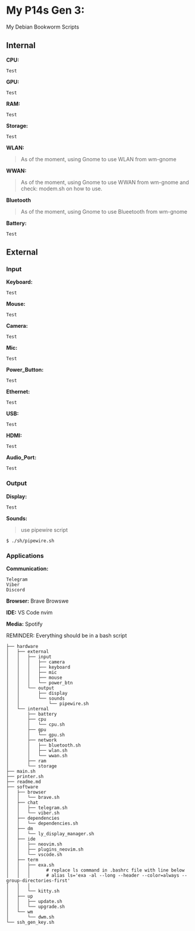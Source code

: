 # My P14s Gen 3:
My Debian Bookworm Scripts


## Internal

**CPU:**

    Test

**GPU:**

    Test

**RAM:**

    Test

**Storage:**

    Test

**WLAN:**

> As of the moment, using Gnome to use WLAN from wm-gnome

**WWAN:**

> As of the moment, using Gnome to use WWAN from wm-gnome and check: modem.sh on how to use.


**Bluetooth**
> As of the moment, using Gnome to use Blueetooth from wm-gnome


**Battery:**

    Test


## External

### Input

**Keyboard:**
    
    Test

**Mouse:**
    
    Test

**Camera:**
    
    Test

**Mic:**
    
    Test

**Power_Button:**
    
    Test

**Ethernet:**
    
    Test

**USB:**
    
    Test

**HDMI:**
    
    Test

**Audio_Port:**
    
    Test



### Output

**Display:**
    
    Test

**Sounds:**
    
> use pipewire script
```
$ ./sh/pipewire.sh
```

### Applications

**Communication:**
	
	Telegram
	Viber
	Discord


**Browser:**
	Brave Browswe


**IDE:**
	VS Code
	nvim

**Media:**
	Spotify

REMINDER:
Everything should be in a bash script

```
├── hardware
│   ├── external
│   │   ├── input
│   │   │   ├── camera
│   │   │   ├── keyboard
│   │   │   ├── mic
│   │   │   ├── mouse
│   │   │   └── power_btn
│   │   └── output
│   │       ├── display
│   │       └── sounds
│   │           └── pipewire.sh
│   └── internal
│       ├── battery
│       ├── cpu
│       │   └── cpu.sh
│       ├── gpu
│       │   └── gpu.sh
│       ├── network
│       │   ├── bluetooth.sh
│       │   ├── wlan.sh
│       │   └── wwan.sh
│       ├── ram
│       └── storage
├── main.sh
├── printer.sh
├── readme.md
├── software
│   ├── browser
│   │   └── brave.sh
│   ├── chat
│   │   ├── telegram.sh
│   │   └── viber.sh
│   ├── dependencies
│   │   └── dependencies.sh
│   ├── dm
│   │   └── ly_display_manager.sh
│   ├── ide
│   │   ├── neovim.sh
│   │   ├── plugins_neovim.sh
│   │   └── vscode.sh
│   ├── term
│   │   ├── exa.sh
│   │   │      # replace ls command in .bashrc file with line below
│   │   │      # alias ls='exa -al --long --header --color=always --group-directories-first'
│   │   │      
│   │   └── kitty.sh
│   ├── up
│   │   ├── update.sh
│   │   └── upgrade.sh
│   └── wm
│       └── dwm.sh
└── ssh_gen_key.sh

```
